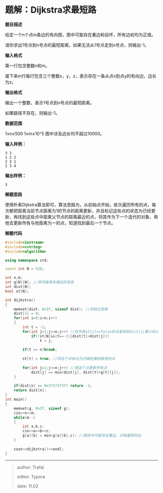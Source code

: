 # 题解：Dijkstra求最短路

**题目描述**

给定一个n个点m条边的有向图，图中可能存在重边和自环，所有边权均为正值。

请你求出1号点到n号点的最短距离，如果无法从1号点走到n号点，则输出-1。

**输入格式**

第一行包含整数n和m。

接下来m行每行包含三个整数x，y，z，表示存在一条从点x到点y的有向边，边长为z。

**输出格式**

输出一个整数，表示1号点到n号点的最短距离。

如果路径不存在，则输出-1。

**数据范围**

1≤n≤500
1≤m≤10^5
图中涉及边长均不超过10000。

**输入样例：**

```
3 3
1 2 2
2 3 1
1 3 4
```

**输出样例：**

```
3
```

**解题思路**

使用朴素Dijkstra算法即可，算法思路为，从初始点开始，依次遍历所有的点，每次都把距离当前节点距离为1的节点的距离更新，并且标记这些点的状态为已经更新，再找到这些点中距离父节点的距离最近的点，将其作为下一个迭代的对象，用他去更新所有与他距离为一的点，知道找到最后一个节点。

**解题代码**

```cpp
#include<iostream>
#include<cstring>
#include<algorithm>

using namespace std;

const int N = 510;

int n,m;
int g[N][N]; //用邻接表存储边的信息
int dist[N];
bool st[N];

int dijkstra()
{
    memset(dist, 0x3f, sizeof dist); //初始化距离
    dist[1] = 0;
    for(int i=0;i<n;i++)
    {
        int t = -1;
        for(int j=1;j<=n;j++) //在所有st[i]==false的点里找到dist[i]最小的点
            if(!st[N]&&(t==-1||dist[t]>dist[j]))
                t = j;
        
        if(t == n)break;
        
        st[t] = true; //将这个点标记为已确定最短路径的点
        
        for(int j=1;j<=n;j++) //用这个点更新所有点
            dist[j] == min(dist[j], dist[t]+g[t][j]);
    }
    
    if(dist[n] == 0x3f3f3f3f) return -1;
    return dist[n];
}
int main()
{
    memset(g, 0x3f, sizeof g);
    cin>>n>>m;
    while(m--)
    {
        int a,b,c;
        cin>>a>>b>>c;
        g[a][b] = min(g[a][b],c); //题目中可能存在重边，只取最短的边
    }
    
    cout<<dijkstra()<<endl;
}
```

------

> author: Trafal
>
> editor: Typora
>
> date: 11.02

